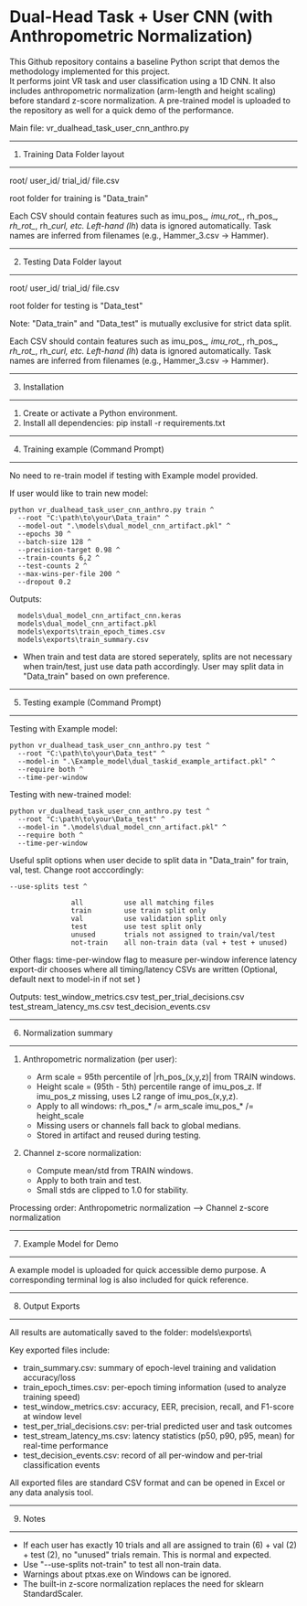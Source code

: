 Dual-Head Task + User CNN (with Anthropometric Normalization)
=============================================================

This Github repository contains a baseline Python script that demos the methodology implemented for this project.  
It performs joint VR task and user classification using a 1D CNN. It also includes anthropometric normalization
(arm-length and height scaling) before standard z-score normalization. A pre-trained model is uploaded to the repository
as well for a quick demo of the performance.

Main file:
    vr_dualhead_task_user_cnn_anthro.py

-------------------------------------------------------------
1.  Training Data Folder layout
-------------------------------------------------------------
root/
  user_id/
    trial_id/
      file.csv

root folder for training is "Data_train"

Each CSV should contain features such as imu_pos_*, imu_rot_*, rh_pos_*, rh_rot_*,
rh_*_curl, etc.  Left-hand (lh_*) data is ignored automatically.
Task names are inferred from filenames (e.g., Hammer_3.csv -> Hammer).

-------------------------------------------------------------
2.  Testing Data Folder layout
-------------------------------------------------------------
root/
  user_id/
    trial_id/
      file.csv

root folder for testing is "Data_test"

Note: "Data_train" and "Data_test" is mutually exclusive for strict data split.

Each CSV should contain features such as imu_pos_*, imu_rot_*, rh_pos_*, rh_rot_*,
rh_*_curl, etc.  Left-hand (lh_*) data is ignored automatically.
Task names are inferred from filenames (e.g., Hammer_3.csv -> Hammer).

-------------------------------------------------------------
3.  Installation
-------------------------------------------------------------
1)  Create or activate a Python environment.
2)  Install all dependencies:
        pip install -r requirements.txt


-------------------------------------------------------------
4.  Training example (Command Prompt)
-------------------------------------------------------------
No need to re-train model if testing with Example model provided.

If user would like to train new model:

    python vr_dualhead_task_user_cnn_anthro.py train ^
      --root "C:\path\to\your\Data_train" ^ 
      --model-out ".\models\dual_model_cnn_artifact.pkl" ^
      --epochs 30 ^
      --batch-size 128 ^
      --precision-target 0.98 ^
      --train-counts 6,2 ^
      --test-counts 2 ^
      --max-wins-per-file 200 ^
      --dropout 0.2 

  

Outputs:

      models\dual_model_cnn_artifact_cnn.keras
      models\dual_model_cnn_artifact.pkl
      models\exports\train_epoch_times.csv
      models\exports\train_summary.csv

- When train and test data are stored seperately, splits are not
  necessary when train/test, just use data path accordingly.
  User may split data in "Data_train" based on own preference.
  
-------------------------------------------------------------
5.  Testing example (Command Prompt)
-------------------------------------------------------------
Testing with Example model:

    python vr_dualhead_task_user_cnn_anthro.py test ^
      --root "C:\path\to\your\Data_test" ^
      --model-in ".\Example_model\dual_taskid_example_artifact.pkl" ^
      --require both ^
      --time-per-window

Testing with new-trained model:

    python vr_dualhead_task_user_cnn_anthro.py test ^
      --root "C:\path\to\your\Data_test" ^
      --model-in ".\models\dual_model_cnn_artifact.pkl" ^
      --require both ^
      --time-per-window


Useful split options when user decide to split data in "Data_train" for train, val, test. Change root acccordingly:

    --use-splits test ^
  
                   all          use all matching files
                   train        use train split only
                   val          use validation split only
                   test         use test split only
                   unused       trials not assigned to train/val/test
                   not-train    all non-train data (val + test + unused)


Other flags:
        time-per-window      flag to measure per-window inference latency
        export-dir <path>    chooses where all timing/latency CSVs are written   (Optional, default next to model-in if not set )


Outputs:
  test_window_metrics.csv
  test_per_trial_decisions.csv
  test_stream_latency_ms.csv
  test_decision_events.csv


-------------------------------------------------------------
6.  Normalization summary
-------------------------------------------------------------
1) Anthropometric normalization (per user):
   - Arm scale = 95th percentile of |rh_pos_(x,y,z)| from TRAIN windows.
   - Height scale = (95th - 5th) percentile range of imu_pos_z.
     If imu_pos_z missing, uses L2 range of imu_pos_(x,y,z).
   - Apply to all windows:
        rh_pos_* /= arm_scale
        imu_pos_* /= height_scale
   - Missing users or channels fall back to global medians.
   - Stored in artifact and reused during testing.

2) Channel z-score normalization:
   - Compute mean/std from TRAIN windows.
   - Apply to both train and test.
   - Small stds are clipped to 1.0 for stability.

Processing order:
   Anthropometric normalization  -->  Channel z-score normalization


-------------------------------------------------------------
7.  Example Model for Demo
-------------------------------------------------------------
A example model is uploaded for quick accessible demo purpose. A corresponding terminal log is also
included for quick reference.


-------------------------------------------------------------
8.  Output Exports
-------------------------------------------------------------
All results are automatically saved to the folder:
models\exports\

Key exported files include:
- train_summary.csv:  summary of epoch-level training and validation accuracy/loss
- train_epoch_times.csv:  per-epoch timing information (used to analyze training speed)
- test_window_metrics.csv:  accuracy, EER, precision, recall, and F1-score at window level
- test_per_trial_decisions.csv:  per-trial predicted user and task outcomes
- test_stream_latency_ms.csv:  latency statistics (p50, p90, p95, mean) for real-time performance
- test_decision_events.csv:  record of all per-window and per-trial classification events


All exported files are standard CSV format and can be opened in Excel or any data analysis tool.


-------------------------------------------------------------
9.  Notes
-------------------------------------------------------------
- If each user has exactly 10 trials and all are assigned to
  train (6) + val (2) + test (2), no "unused" trials remain.
  This is normal and expected.
- Use "--use-splits not-train" to test all non-train data.
- Warnings about ptxas.exe on Windows can be ignored.
- The built-in z-score normalization replaces the need for
  sklearn StandardScaler.
